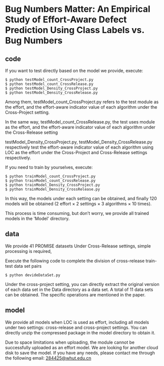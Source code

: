 # Bug Numbers Matter: An Empirical Study of Effort-Aware Defect Prediction Using Class Labels vs. Bug Numbers

## code
If you want to test directly based on the model we provide, execute:
```
$ python testModel_count_CrossProject.py
$ python testModel_count_CrossRelease.py
$ python testModel_Density_CrossProject.py
$ python testModel_Density_CrossRelease.py
```
Among them, testModel_count_CrossProject.py refers to the test module as the effort, and the effort-aware indicator value of each algorithm under the Cross-Project setting.

In the same way, testModel_count_CrossRelease.py, the test uses module as the effort, and the effort-aware indicator value of each algorithm under the Cross-Release setting

testModel_Density_CrossProject.py, testModel_Density_CrossRelease.py respectively test the effort-aware indicator value of each algorithm using LOC as the effort under the Cross-Project and Cross-Release settings respectively.

If you need to train by yourselves, execute:

```
$ python trainModel_count_CrossProject.py
$ python trainModel_count_CrossRelease.py
$ python trainModel_Density_CrossProject.py
$ python trainModel_Density_CrossRelease.py
```
In this way, the models under each setting can be obtained, and finally 120 models will be obtained (2 effort × 2 settings × 3 algorithms × 10 times).

This process is time consuming, but don’t worry, we provide all trained models in the 'Model' directory.

## data
We provide 41 PROMISE datasets
Under Cross-Release settings, simple processing is required,

Execute the following code to complete the division of cross-release train-test data set pairs
```
$ python devideDataSet.py
```
Under the cross-project setting, you can directly extract the original version of each data set in the Data directory as a data set. A total of 11 data sets can be obtained. The specific operations are mentioned in the paper.

## model
We provide all models when LOC is used as effort, including all models under two settings: cross-release and cross-project settings. You can directly unzip the compressed package in the model directory to obtain it.

Due to space limitations when uploading, the module cannot be successfully uploaded as an effort model. We are looking for another cloud disk to save the model. If you have any needs, please contact me through the following email: 284425@whut.edu.cn
